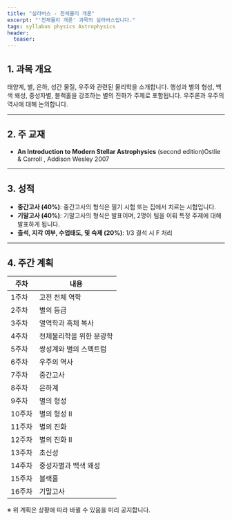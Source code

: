 ```yaml
---
title: "실라버스 - 천체물리 개론"
excerpt: "'천체물리 개론' 과목의 실라버스입니다."
tags: syllabus physics Astrophysics
header:
  teaser: 
---
```


## 1. 과목 개요
태양계, 별, 은하, 성간 물질, 우주와 관련된 물리학을 소개합니다.
행성과 별의 형성, 백색 왜성, 중성자별, 블랙홀을 강조하는 별의 진화가 주제로 포함됩니다. 우주론과 우주의 역사에 대해 논의합니다.

---

## 2. 주 교재
- **An Introduction to Modern Stellar Astrophysics** (second edition)Ostlie & Carroll , Addison Wesley 2007

---

## 3. 성적
- **중간고사 (40%)**: 중간고사의 형식은 필기 시험 또는 집에서 치르는 시험입니다.
- **기말고사 (40%)**: 기말고사의 형식은 발표이며, 2명이 팀을 이뤄 특정 주제에 대해 발표하게 됩니다.
- **출석, 지각 여부, 수업태도, 및 숙제 (20%)**: 1/3 결석 시 F 처리

---

## 4. 주간 계획

| 주차 | 내용 |
|------|------|
| 1주차 | 고전 천체 역학 |
| 2주차 | 별의 등급 |
| 3주차 | 열역학과 흑체 복사 |
| 4주차 | 천체물리학을 위한 분광학 |
| 5주차 | 쌍성계와 별의 스펙트럼 |
| 6주차 | 우주의 역사 |
| 7주차 | 중간고사 |
| 8주차 | 은하계 |
| 9주차 | 별의 형성 |
| 10주차 | 별의 형성 II |
| 11주차 | 별의 진화 |
| 12주차 | 별의 진화 II |
| 13주차 | 초신성 |
| 14주차 | 중성자별과 백색 왜성 |
| 15주차 | 블랙홀 |
| 16주차 | 기말고사 |

※ 위 계획은 상황에 따라 바뀔 수 있음을 미리 공지합니다.